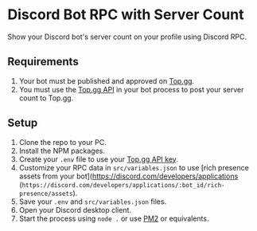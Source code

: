 # Discord Bot RPC with Server Count
Show your Discord bot's server count on your profile using Discord RPC.

## Requirements
1. Your bot must be published and approved on [Top.gg](https://top.gg/bot/new).
2. You must use the [Top.gg API](https://docs.top.gg) in your bot process to post your server count to Top.gg.

## Setup
1. Clone the repo to your PC.
2. Install the NPM packages.
3. Create your `.env` file to use your [Top.gg API key](https://docs.top.gg/api/@reference/).
4. Customize your RPC data in `src/variables.json` to use [rich presence assets from your bot](https://discord.com/developers/applications (`https://discord.com/developers/applications/:bot_id/rich-presence/assets`).
5. Save your `.env` and `src/variables.json` files.
6. Open your Discord desktop client.
7. Start the process using `node .` or use [PM2](https://pm2.keymetrics.io/) or equivalents.